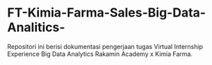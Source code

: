 # FT-Kimia-Farma-Sales-Big-Data-Analitics-
Repositori ini berisi dokumentasi pengerjaan tugas Virtual Internship Experience Big Data Analytics Rakamin Academy x Kimia Farma.
